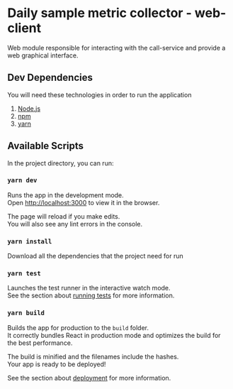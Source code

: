 # Daily sample metric collector - web-client

Web module responsible for interacting with the call-service and provide a web graphical interface.

## Dev Dependencies
You will need these technologies in order to run the application
1. [Node.js](https://nodejs.org/en/download/)
2. [npm](http://npmjs.com)
3. [yarn](https://www.npmjs.com/package/yarn)

## Available Scripts

In the project directory, you can run:

### `yarn dev`

Runs the app in the development mode.\
Open [http://localhost:3000](http://localhost:3000) to view it in the browser.

The page will reload if you make edits.\
You will also see any lint errors in the console.

### `yarn install`
Download all the dependencies that the project need for run

### `yarn test`

Launches the test runner in the interactive watch mode.\
See the section about [running tests](https://facebook.github.io/create-react-app/docs/running-tests) for more information.

### `yarn build`

Builds the app for production to the `build` folder.\
It correctly bundles React in production mode and optimizes the build for the best performance.

The build is minified and the filenames include the hashes.\
Your app is ready to be deployed!

See the section about [deployment](https://facebook.github.io/create-react-app/docs/deployment) for more information.


